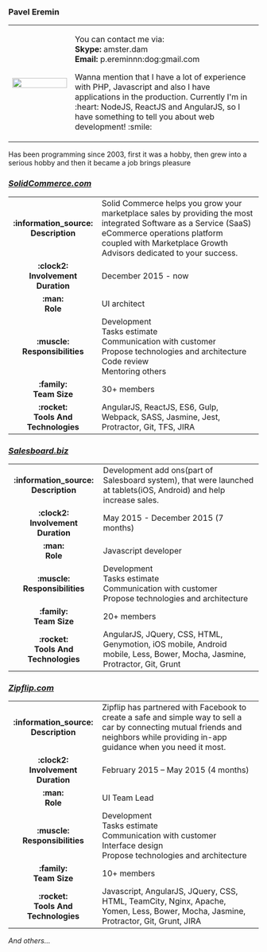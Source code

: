<h3>Pavel Eremin</h3>

<table>
    <tr>
        <td width="25%">
            <img width="100%" src="https://paveleremin.github.io/paveleremin.jpg">
        </td>
        <td>
            <p>
                You can contact me via:
                <br>
                <b>Skype:</b> amster.dam
                <br>
                <b>Email:</b> p.ereminnn:dog:gmail.com
            </p>
            <p>
                Wanna mention that I have a lot of experience with PHP,
                Javascript and also I have applications in the production.
                Currently I'm in :heart: NodeJS, ReactJS and AngularJS,
                so I have something to tell you about web development! :smile:
            </p>
        </td>
    </tr>
</table>

<p>
    Has been programming since 2003, first it was a hobby,
    then grew into a serious hobby and then it became a job brings pleasure
</p>

<h3><i><a href="http://solidcommerce.com" target="_blank">SolidCommerce.com</a></i></h3>
<table>
    <tbody>
        <tr>
            <td align="center"><b>:information_source:<br>Description</b></td>
            <td>
                Solid Commerce helps you grow your marketplace sales
                by providing the most integrated Software as a Service (SaaS) eCommerce operations platform
                coupled with Marketplace Growth Advisors dedicated to your success.
            </td>
        </tr>
        <tr>
            <td align="center"><b>:clock2:<br>Involvement Duration</b></td>
            <td>
                December 2015 - now
            </td>
        </tr>
        <tr>
            <td align="center"><b>:man:<br>Role</b></td>
            <td>
                UI architect
            </td>
        </tr>
        <tr>
            <td align="center"><b>:muscle:<br>Responsibilities</b></td>
            <td>
                Development<br>
                Tasks estimate<br>
                Communication with customer<br>
                Propose technologies and architecture<br>
                Code review<br>
                Mentoring others
            </td>
        </tr>
        <tr>
            <td align="center"><b>:family:<br>Team Size</b></td>
            <td>
                30+ members
            </td>
        </tr>
        <tr>
            <td align="center"><b>:rocket:<br>Tools And Technologies</b></td>
            <td>
                AngularJS, ReactJS, ES6, Gulp, Webpack, SASS, Jasmine, Jest, Protractor, Git, TFS, JIRA
            </td>
        </tr>
    </tbody>
</table>

<h3><i><a href="http://salesboard.biz" target="_blank">Salesboard.biz</a></i></h3>
<table>
    <tbody>
        <tr>
            <td align="center"><b>:information_source:<br>Description</b></td>
            <td>
                Development add ons(part of Salesboard system),
                that were launched at tablets(iOS, Android) and help increase sales.
            </td>
        </tr>
        <tr>
            <td align="center"><b>:clock2:<br>Involvement Duration</b></td>
            <td>
                May 2015 - December 2015 (7 months)
            </td>
        </tr>
        <tr>
            <td align="center"><b>:man:<br>Role</b></td>
            <td>
                Javascript developer
            </td>
        </tr>
        <tr>
            <td align="center"><b>:muscle:<br>Responsibilities</b></td>
            <td>
                Development<br>
                Tasks estimate<br>
                Communication with customer<br>
                Propose technologies and architecture
            </td>
        </tr>
        <tr>
            <td align="center"><b>:family:<br>Team Size</b></td>
            <td>
                20+ members
            </td>
        </tr>
        <tr>
            <td align="center"><b>:rocket:<br>Tools And Technologies</b></td>
            <td>
                AngularJS, JQuery, CSS, HTML, Genymotion, iOS mobile,
                Android mobile, Less, Bower, Mocha, Jasmine, Protractor, Git, Grunt
            </td>
        </tr>
    </tbody>
</table>

<h3><i><a href="http://zipflip.com" target="_blank">Zipflip.com</a></i></h3>
<table>
    <tbody>
        <tr>
            <td align="center"><b>:information_source:<br>Description</b></td>
            <td>
                Zipflip has partnered with Facebook to create a safe and simple way
                to sell a car by connecting mutual friends and neighbors while providing
                in-app guidance when you need it most.
            </td>
        </tr>
        <tr>
            <td align="center"><b>:clock2:<br>Involvement Duration</b></td>
            <td>
                February 2015 – May 2015 (4 months)
            </td>
        </tr>
        <tr>
            <td align="center"><b>:man:<br>Role</b></td>
            <td>
                UI Team Lead
            </td>
        </tr>
        <tr>
            <td align="center"><b>:muscle:<br>Responsibilities</b></td>
            <td>
                Development<br>
                Tasks estimate<br>
                Communication with customer<br>
                Interface design<br>
                Propose technologies and architecture
            </td>
        </tr>
        <tr>
            <td align="center"><b>:family:<br>Team Size</b></td>
            <td>
                10+ members
            </td>
        </tr>
        <tr>
            <td align="center"><b>:rocket:<br>Tools And Technologies</b></td>
            <td>
                Javascript, AngularJS, JQuery, CSS, HTML, TeamCity, Nginx,
                Apache, Yomen, Less, Bower, Mocha, Jasmine, Protractor, Git, Grunt, JIRA
            </td>
        </tr>
    </tbody>
</table>

<i>And others...</i>
